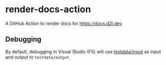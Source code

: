 # render-docs-action

A GitHub Action to render docs for https://docs.d2l.dev

## Debugging

By default, debugging in Visual Studio (F5) will use [testdata/input](testdata/input) as input and output to `testdata/output`.

